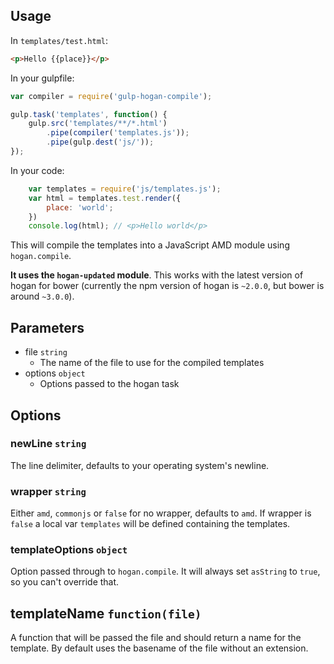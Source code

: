 ## Usage

In `templates/test.html`:

```html
<p>Hello {{place}}</p>
```

In your gulpfile:

```javascript
var compiler = require('gulp-hogan-compile');

gulp.task('templates', function() {
    gulp.src('templates/**/*.html')
        .pipe(compiler('templates.js'));
        .pipe(gulp.dest('js/'));
});
```

In your code:

```javascript
    var templates = require('js/templates.js');
    var html = templates.test.render({
        place: 'world';
    })
    console.log(html); // <p>Hello world</p>
```

This will compile the templates into a JavaScript AMD module using `hogan.compile`.

**It uses the `hogan-updated` module**. This works with the latest version of hogan for bower (currently the npm version of hogan is `~2.0.0`, but bower is around `~3.0.0`).

## Parameters

* file `string`
    * The name of the file to use for the compiled templates
* options `object`
    * Options passed to the hogan task

## Options

### newLine `string`

The line delimiter, defaults to your operating system's newline.

### wrapper `string`

Either `amd`, `commonjs` or `false` for no wrapper, defaults to `amd`. If wrapper is `false` a local var `templates` will be defined containing the templates.

### templateOptions `object`

Option passed through to `hogan.compile`. It will always set `asString` to `true`, so you can't override that.

## templateName `function(file)`

A function that will be passed the file and should return a name for the template. By default uses the basename of the file without an extension.
